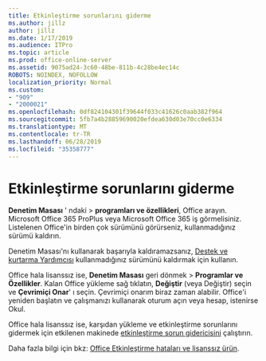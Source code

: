 ```yaml
---
title: Etkinleştirme sorunlarını giderme
ms.author: jillz
author: jillz
ms.date: 1/17/2019
ms.audience: ITPro
ms.topic: article
ms.prod: office-online-server
ms.assetid: 9075ad24-3c60-48be-811b-4c28be4ec14c
ROBOTS: NOINDEX, NOFOLLOW
localization_priority: Normal
ms.custom:
- "909"
- "2000021"
ms.openlocfilehash: 0df824104301f39644f033c41626c0aab382f964
ms.sourcegitcommit: 5fb7a4b28859690020efdea630d03e70cc0e6334
ms.translationtype: MT
ms.contentlocale: tr-TR
ms.lasthandoff: 06/28/2019
ms.locfileid: "35358777"
---
```

# <a name="activation-troubleshooting"></a>Etkinleştirme sorunlarını giderme

**Denetim Masası** ' ndaki \> **programları ve özellikleri**, Office arayın. Microsoft Office 365 ProPlus veya Microsoft Office 365 iş görmelisiniz. Listelenen Office'in birden çok sürümünü görürseniz, kullanmadığınız sürümü kaldırın.
  
Denetim Masası'nı kullanarak başarıyla kaldıramazsanız, [Destek ve kurtarma Yardımcısı](https://aka.ms/SARA-OfficeUninstall-Alchemy) kullanmadığınız sürümünü kaldırmak için kullanın.
  
Office hala lisanssız ise, **Denetim Masası** geri dönmek \> **Programlar ve Özellikler**. Kalan Office yükleme sağ tıklatın, **Değiştir** (veya Değiştir) seçin ve **Çevrimiçi Onar**' ı seçin. Çevrimiçi onarım biraz zaman alabilir. Office'i yeniden başlatın ve çalışmanızı kullanarak oturum açın veya hesap, istenirse Okul.
  
Office hala lisanssız ise, karşıdan yükleme ve etkinleştirme sorunlarını gidermek için etkilenen makinede [etkinleştirme sorun gidericisini](https://aka.ms/SARA-OfficeActivation-Alchemy) çalıştırın.
  
Daha fazla bilgi için bkz: [Office Etkinleştirme hataları ve lisanssız ürün](https://support.office.com/article/0d23d3c0-c19c-4b2f-9845-5344fedc4380).
